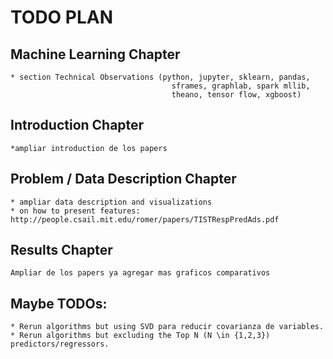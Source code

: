 # TODO PLAN

## Machine Learning Chapter

	* section Technical Observations (python, jupyter, sklearn, pandas, 
										sframes, graphlab, spark mllib, 
										theano, tensor flow, xgboost)

## Introduction Chapter
	*ampliar introduction de los papers

## Problem / Data Description Chapter
 	* ampliar data description and visualizations
 	* on how to present features: http://people.csail.mit.edu/romer/papers/TISTRespPredAds.pdf 

## Results Chapter
	Ampliar de los papers ya agregar mas graficos comparativos

## Maybe TODOs:
	* Rerun algorithms but using SVD para reducir covarianza de variables.
	* Rerun algorithms but excluding the Top N (N \in {1,2,3}) predictors/regressors.
